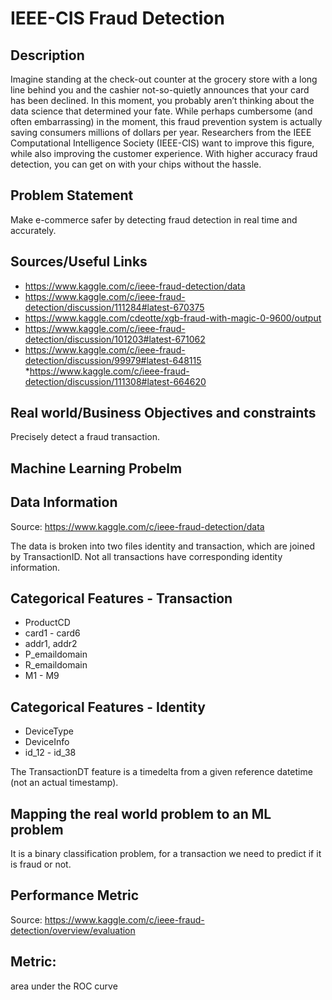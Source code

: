 # IEEE-CIS Fraud Detection
## Description
Imagine standing at the check-out counter at the grocery store with a long line behind you and the cashier not-so-quietly announces that your card has been declined. In this moment, you probably aren’t thinking about the data science that determined your fate. While perhaps cumbersome (and often embarrassing) in the moment, this fraud prevention system is actually saving consumers millions of dollars per year. Researchers from the IEEE Computational Intelligence Society (IEEE-CIS) want to improve this figure, while also improving the customer experience. With higher accuracy fraud detection, you can get on with your chips without the hassle.

## Problem Statement
Make e-commerce safer by detecting fraud detection in real time and accurately.
## Sources/Useful Links
* https://www.kaggle.com/c/ieee-fraud-detection/data
* https://www.kaggle.com/c/ieee-fraud-detection/discussion/111284#latest-670375
* https://www.kaggle.com/cdeotte/xgb-fraud-with-magic-0-9600/output
* https://www.kaggle.com/c/ieee-fraud-detection/discussion/101203#latest-671062
* https://www.kaggle.com/c/ieee-fraud-detection/discussion/99979#latest-648115 *https://www.kaggle.com/c/ieee-fraud-detection/discussion/111308#latest-664620
## Real world/Business Objectives and constraints
Precisely detect a fraud transaction.
## Machine Learning Probelm
## Data Information
Source: https://www.kaggle.com/c/ieee-fraud-detection/data

The data is broken into two files identity and transaction, which are joined by TransactionID. Not all transactions have corresponding identity information.

## Categorical Features - Transaction
* ProductCD
* card1 - card6
* addr1, addr2
* P_emaildomain
* R_emaildomain
* M1 - M9
## Categorical Features - Identity
* DeviceType
* DeviceInfo
* id_12 - id_38

The TransactionDT feature is a timedelta from a given reference datetime (not an actual timestamp).

## Mapping the real world problem to an ML problem
It is a binary classification problem, for a transaction we need to predict if it is fraud or not.
## Performance Metric
Source: https://www.kaggle.com/c/ieee-fraud-detection/overview/evaluation

## Metric:

area under the ROC curve
